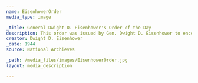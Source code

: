 ```yaml
---
name: EisenhowerOrder
media_type: image

_title: General Dwight D. Eisenhower's Order of the Day
description: This order was issued by Gen. Dwight D. Eisenhower to encourage Allied soldiers taking part in the D-day invasion
creator: Dwight D. Eisenhower
_date: 1944
source: National Archieves

_path: /media_files/images/EisenhowerOrder.jpg 
layout: media_description

---
```

